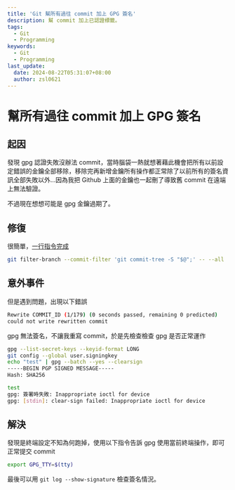 ```yaml
---
title: 'Git 幫所有過往 commit 加上 GPG 簽名'
description: 幫 commit 加上已認證標籤。
tags:
  - Git
  - Programming
keywords:
  - Git
  - Programming
last_update:
  date: 2024-08-22T05:31:07+08:00
  author: zsl0621
---
```


# 幫所有過往 commit 加上 GPG 簽名

## 起因
發現 gpg 認證失敗沒辦法 commit，當時腦袋一熱就想著藉此機會把所有以前設定錯誤的金鑰全部移除，移除完再新增金鑰所有操作都正常除了以前所有的簽名資訊全部失敗以外...因為我把 Github 上面的金鑰也一起刪了導致舊 commit 在遠端上無法驗證。

不過現在想想可能是 gpg 金鑰過期了。

## 修復
很簡單，[一行指令完成](https://stackoverflow.com/questions/41882919/is-there-a-way-to-gpg-sign-all-previous-commits)

```sh
git filter-branch --commit-filter 'git commit-tree -S "$@";' -- --all
```

## 意外事件
但是遇到問題，出現以下錯誤
```sh
Rewrite COMMIT_ID (1/179) (0 seconds passed, remaining 0 predicted)    error: gpg failed to sign the data
could not write rewritten commit
```

gpg 無法簽名，不讓我重寫 commit，於是先檢查檢查 gpg 是否正常運作
```sh
gpg --list-secret-keys --keyid-format LONG
git config --global user.signingkey
echo "test" | gpg --batch --yes --clearsign
-----BEGIN PGP SIGNED MESSAGE-----
Hash: SHA256

test
gpg: 簽署時失敗: Inappropriate ioctl for device
gpg: [stdin]: clear-sign failed: Inappropriate ioctl for device
```

## 解決
發現是終端設定不知為何跑掉，使用以下指令告訴 gpg 使用當前終端操作，即可正常提交 commit
```sh
export GPG_TTY=$(tty)
```

最後可以用 `git log --show-signature` 檢查簽名情況。